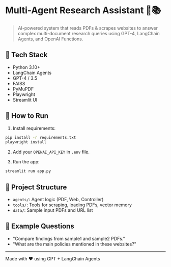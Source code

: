 
# Multi-Agent Research Assistant 🧠📚

> AI-powered system that reads PDFs & scrapes websites to answer complex multi-document research queries using GPT-4, LangChain Agents, and OpenAI Functions.

## 🔧 Tech Stack
- Python 3.10+
- LangChain Agents
- GPT-4 / 3.5
- FAISS
- PyMuPDF
- Playwright
- Streamlit UI

## 🚀 How to Run
1. Install requirements:
```bash
pip install -r requirements.txt
playwright install
```

2. Add your `OPENAI_API_KEY` in `.env` file.

3. Run the app:
```bash
streamlit run app.py
```

## 📂 Project Structure
- `agents/`: Agent logic (PDF, Web, Controller)
- `tools/`: Tools for scraping, loading PDFs, vector memory
- `data/`: Sample input PDFs and URL list

## 📌 Example Questions
- "Compare findings from sample1 and sample2 PDFs."
- "What are the main policies mentioned in these websites?"

---
Made with ❤️ using GPT + LangChain Agents
